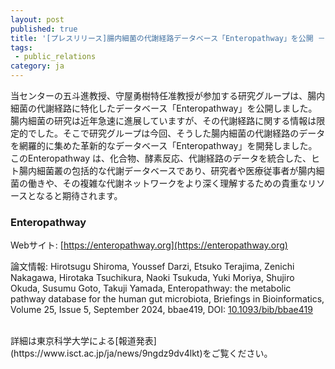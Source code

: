 ```yaml
---
layout: post
published: true
title: '[プレスリリース]腸内細菌の代謝経路データベース「Enteropathway」を公開 －疾患や健康状態と関連する細菌代謝パターンの解明に期待－'
tags:
 - public_relations
category: ja
---
```

当センターの五斗進教授、守屋勇樹特任准教授が参加する研究グループは、腸内細菌の代謝経路に特化したデータベース「Enteropathway」を公開しました。
腸内細菌の研究は近年急速に進展していますが、その代謝経路に関する情報は限定的でした。そこで研究グループは今回、そうした腸内細菌の代謝経路のデータを網羅的に集めた革新的なデータベース「Enteropathway」を開発しました。このEnteropathway は、化合物、酵素反応、代謝経路のデータを統合した、ヒト腸内細菌叢の包括的な代謝データベースであり、研究者や医療従事者が腸内細菌の働きや、その複雑な代謝ネットワークをより深く理解するための貴重なリソースとなると期待されます。<br/>

### Enteropathway
Webサイト: [https://enteropathway.org](https://enteropathway.org)

論文情報: Hirotsugu Shiroma, Youssef Darzi, Etsuko Terajima, Zenichi Nakagawa, Hirotaka Tsuchikura, Naoki Tsukuda, Yuki Moriya, Shujiro Okuda, Susumu Goto, Takuji Yamada, Enteropathway: the metabolic pathway database for the human gut microbiota, Briefings in Bioinformatics, Volume 25, Issue 5, September 2024, bbae419, DOI: [10.1093/bib/bbae419](https://doi.org/10.1093/bib/bbae419)

<br/>
詳細は東京科学大学による[報道発表](https://www.isct.ac.jp/ja/news/9ngdz9dv4lkt)をご覧ください。
